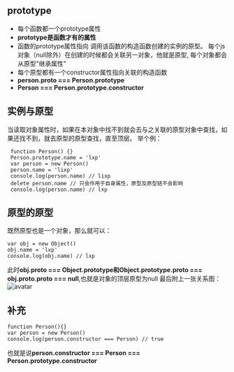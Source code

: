 ## prototype
  - 每个函数都一个prototype属性
  - **prototype是函数才有的属性** 
  - 函数的prototype属性指向 调用该函数的构造函数创建的实例的原型。 每个js对象（null除外）在创建的时候都会关联另一对象，他就是原型, 每个对象都会从原型"继承属性"
  - 每个原型都有一个constructor属性指向关联的构造函数
  -  **person.__proto__ === Person.prototype**
  -  **Person === Person.prototype.constructor**
## 实例与原型
  当读取对象属性时，如果在本对象中找不到就会去与之关联的原型对象中查找，如果还找不到，就去原型的原型查找，直至顶层。
  举个例：
  ```
   function Person() {}
   Person.prototype.name = 'lxp'
   var person = new Person()
   person.name = 'lixp'
   console.log(person.name) // lixp
   delete person.name // 只会作用于自身属性，原型及原型链不会影响
   console.log(person.name) // lxp
  ```  
  ## 原型的原型
  既然原型也是一个对象，那么就可以：
  ```
  var obj = new Object()
  obj.name = 'lxp'
  console.log(obj.name) // lxp
  ```
  此时**obj.__proto__ === Object.prototype和Object.prototype.__proto__ === obj.__proto__.__proto__ === null**,也就是对象的顶层原型为null
  最后附上一张关系图：
  ![avatar](/prototype5.png)
  ## 补充
  ```
  function Person(){}
  var person = new Person()
  console.log(person.constructor === Person) // true
  ```
  也就是说**person.constructor === Person === Person.prototype.constructor**